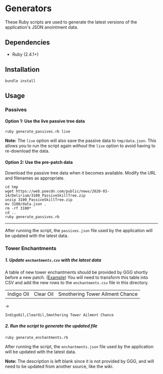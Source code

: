 # Generators

These Ruby scripts are used to generate the latest versions of the application's JSON anointment data.

## Dependencies

* Ruby (2.4.1+)

## Installation

```
bundle install
```

## Usage
### Passives

#### Option 1: Use the live passive tree data

```
ruby generate_passives.rb live
```

**Note:** The `live` option will also save the passive data to `tmp/data.json`. This allows you to run the script again *without* the `live` option to avoid having to re-download the data.

#### Option 2: Use the pre-patch data

Download the passive tree data when it becomes available. Modify the URL and filenames as appropriate.

```
cd tmp
wget https://web.poecdn.com/public/news/2020-03-14/Delirium/3100_PassiveSkillTree.zip
unzip 3100_PassiveSkillTree.zip
mv 3100/data.json .
rm -rf 3100*
cd ..
ruby generate_passives.rb
```

---

After running the script, the `passives.json` file used by the application will be updated with the latest data.

### Tower Enchantments

##### 1. Update `enchantments.csv` with the latest data

A table of new tower enchantments should be provided by GGG shortly before a new patch. ([Example](https://www.pathofexile.com/forum/view-thread/2874150)) You will need to transform this table into CSV and add the new rows to the `enchantments.csv` file in this directory.

||||
|-|-|-|
| Indigo Oil | Clear Oil | Smothering Tower Ailment Chance |

→

```
IndigoOil,ClearOil,Smothering Tower Ailment Chance
```

##### 2. Run the script to generate the updated file

```
ruby generate_enchantments.rb
```

After running the script, the `enchantments.json` file used by the application will be updated with the latest data.

**Note:** The description is left blank since it is not provided by GGG, and will need to be updated from another source, like the wiki.
